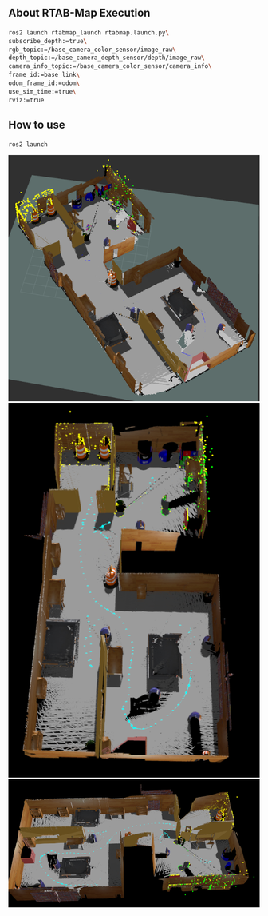 ## About RTAB-Map Execution
```bash
ros2 launch rtabmap_launch rtabmap.launch.py\
subscribe_depth:=true\
rgb_topic:=/base_camera_color_sensor/image_raw\
depth_topic:=/base_camera_depth_sensor/depth/image_raw\
camera_info_topic:=/base_camera_color_sensor/camera_info\
frame_id:=base_link\
odom_frame_id:=odom\
use_sim_time:=true\
rviz:=true
```

## How to use
```bash
ros2 launch 
```
<img src="./img/RT_rviz.png" >
<img src="./img/RTviz_1.png" >
<img src="./img/RTviz_2.png">
